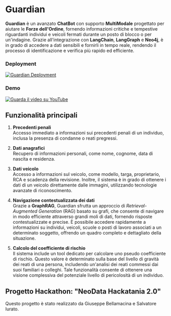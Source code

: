 # Guardian

**Guardian** è un avanzato **ChatBot** con supporto **MultiModale** progettato per aiutare le **Forze dell'Ordine**, fornendo informazioni critiche e tempestive riguardanti individui e veicoli fermati durante un posto di blocco o per un'indagine. Grazie all'integrazione con **LangChain**, **LangGraph** e **Neo4j**, è in grado di accedere a dati sensibili e fornirli in tempo reale, rendendo il processo di identificazione e verifica più rapido ed efficiente.

### Deployment
[![Guardian Deployment](https://badgen.net/badge/Guardian/Streamlit%20App/green)](https://guardianbot.streamlit.app)

### Demo
[![Guarda il video su YouTube](https://img.youtube.com/vi/0PmxTnOJM-M/0.jpg)](https://www.youtube.com/watch?v=0PmxTnOJM-M)

## Funzionalità principali

1. **Precedenti penali**  
   Accesso immediato a informazioni sui precedenti penali di un individuo, inclusa la presenza di condanne o reati pregressi.

2. **Dati anagrafici**  
   Recupero di informazioni personali, come nome, cognome, data di nascita e residenza.

3. **Dati veicolo**  
   Accesso a informazioni sul veicolo, come modello, targa, proprietario, RCA e scadenza della revisione. Inoltre, il sistema è in grado di ottenere i dati di un veicolo direttamente dalle immagini, utilizzando tecnologie avanzate di riconoscimento.

4. **Navigazione contestualizzata dei dati**  
   Grazie a **GraphRAG**, Guardian sfrutta un approccio di *Retrieval-Augmented Generation* (RAG) basato su grafi, che consente di navigare in modo efficiente attraverso grandi moli di dati, fornendo risposte contestualizzate e precise. È possibile accedere rapidamente a informazioni su individui, veicoli, scuole o posti di lavoro associati a un determinato soggetto, offrendo un quadro completo e dettagliato della situazione.

5. **Calcolo del coefficiente di rischio**  
   Il sistema include un tool dedicato per calcolare uno pseudo coefficiente di rischio. Questo valore è determinato sulla base del livello di gravità dei reati di una persona, includendo un'analisi dei reati commessi dai suoi familiari o colleghi. Tale funzionalità consente di ottenere una visione complessiva del potenziale livello di pericolosità di un individuo.

## Progetto Hackathon: "NeoData Hackatania 2.0"

Questo progetto è stato realizzato da Giuseppe Bellamacina e Salvatore Iurato.
